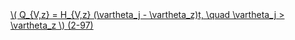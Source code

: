 <a href="/eco2_guide_center/1.%20ECO2%20Logic%20Guide/Hee1_Equation_List.html" class="equation-link" target="_blank" rel="noopener noreferrer">
  \( Q_{V,z} = H_{V,z} (\vartheta_j - \vartheta_z)t, \quad \vartheta_j > \vartheta_z \) <span class="eq-number">(2-97)</span>
</a>
